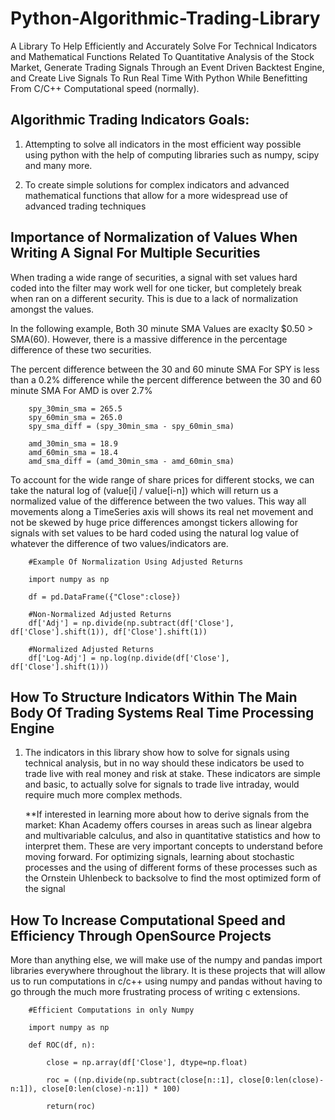 # Python-Algorithmic-Trading-Library

A Library To Help Efficiently and Accurately Solve For Technical Indicators and Mathematical Functions Related To Quantitative Analysis of the Stock Market, Generate Trading Signals Through an Event Driven Backtest Engine, and Create Live Signals To Run Real Time With Python While Benefitting From C/C++ Computational speed (normally).


## Algorithmic Trading Indicators Goals:

1.  Attempting to solve all indicators in the most efficient way possible using python with the help of computing libraries
    such as numpy, scipy and many more. 
    
2. To create simple solutions for complex indicators and advanced mathematical functions that allow for a more 
   widespread use of advanced trading techniques
   
## Importance of Normalization of Values When Writing A Signal For Multiple Securities
When trading a wide range of securities, a signal with set values hard coded into the filter may work well for one
ticker, but completely break when ran on a different security. This is due to a lack of normalization amongst the values.

In the following example, Both 30 minute SMA Values are exaclty $0.50 > SMA(60). However, there is a massive difference in the percentage difference of these two securities. 

The percent difference between the 30 and 60 minute SMA For SPY is less than a 0.2% difference while
the percent difference between the 30 and 60 minute SMA For AMD is over 2.7%
        
        spy_30min_sma = 265.5
        spy_60min_sma = 265.0        
        spy_sma_diff = (spy_30min_sma - spy_60min_sma)
        
        amd_30min_sma = 18.9
        amd_60min_sma = 18.4
        amd_sma_diff = (amd_30min_sma - amd_60min_sma)

To account for the wide range of share prices for different stocks, we can take the natural log of (value[i] / value[i-n])
which will return us a normalized value of the difference between the two values. This way all movements along a TimeSeries
axis will shows its real net movement and not be skewed by huge price differences amongst tickers allowing for signals 
with set values to be hard coded using the natural log value of whatever the difference of two values/indicators are.

        #Example Of Normalization Using Adjusted Returns
        
        import numpy as np
        
        df = pd.DataFrame({"Close":close})
       
        #Non-Normalized Adjusted Returns
        df['Adj'] = np.divide(np.subtract(df['Close'], df['Close'].shift(1)), df['Close'].shift(1))
        
        #Normalized Adjusted Returns
        df['Log-Adj'] = np.log(np.divide(df['Close'], df['Close'].shift(1)))
        
        

        
        
        
        
        
        
        

        


## How To Structure Indicators Within The Main Body Of Trading Systems Real Time Processing Engine

1. The indicators in this library show how to solve for signals using technical analysis, but in no way
   should these indicators be used to trade live with real money and risk at stake. These indicators are simple
   and basic, to actually solve for signals to trade live intraday, would require much more complex methods.
   
   **If interested in learning more about how to derive signals from the market:
     Khan Academy offers courses in areas such as linear algebra and multivariable calculus, and also in quantitative 
     statistics and how to interpret them. These are very important concepts to understand before moving forward. 
     For optimizing signals, learning about stochastic processes and the using of different forms of these processes 
     such as the Ornstein Uhlenbeck to backsolve to find the most optimized form of the signal
     
     
 ## How To Increase Computational Speed and Efficiency Through OpenSource Projects
 
 More than anything else, we will make use of the numpy and pandas import libraries everywhere throughout the library.
 It is these projects that will allow us to run computations in c/c++ using numpy and pandas without having to go through
 the much more frustrating process of writing c extensions.
 
 
        #Efficient Computations in only Numpy

        import numpy as np
        
        def ROC(df, n):
        
            close = np.array(df['Close'], dtype=np.float)
            
            roc = ((np.divide(np.subtract(close[n::1], close[0:len(close)-n:1]), close[0:len(close)-n:1]) * 100)
            
            return(roc)
        
        
        
        
        
        
        
        
        

        
        
        

        
        
        
        
        
        
        
        
        
       
        
        
         
          
 



